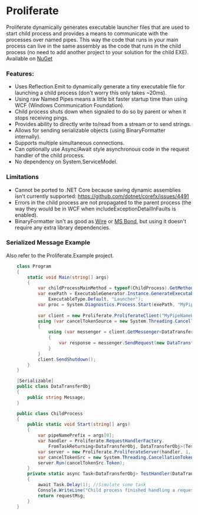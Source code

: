 # Proliferate
Proliferate dynamically generates executable launcher files that are used to start child process and provides a means to communicate with the processes over named pipes. This way the code that runs in your main process can live in the same assembly as the code that runs in the child process (no need to add another project to your solution for the child EXE).
Available on [NuGet](http://nuget.org/packages/Proliferate)
### Features:
* Uses Reflection.Emit to dynamically generate a tiny executable file for launching a child process (don't worry this only takes ~20ms).
* Using raw Named Pipes means a little bit faster startup time than using WCF (Windows Communication Foundation).
* Child process shuts down when signaled to do so by parent or when it stops receiving pings.
* Provides ability to directly write to/read from a stream or to send strings.
* Allows for sending serializable objects (using BinaryFormatter internally).
* Supports multiple simultaneous connections.
* Can optionally use Async/Await style asynchronous code in the request handler of the child process.
* No dependency on System.ServiceModel.

### Limitations
* Cannot be ported to .NET Core because saving dynamic assemblies isn't currently supported: https://github.com/dotnet/corefx/issues/4491
* Errors in the child process are not propagated to the parent process (the way they would be in WCF when includeExceptionDetailInFaults is enabled).
* BinaryFormatter isn't as good as [Wire](https://github.com/akkadotnet/Wire) or [MS Bond](https://github.com/Microsoft/bond), but using it doesn't require any extra library dependencies.

### Serialized Message Example
Also refer to the Proliferate.Example project.
```csharp
    class Program
    {
        static void Main(string[] args)
        {
            var childProcessMainMethod = typeof(ChildProcess).GetMethod("Start");
            var exePath = ExecutableGenerator.Instance.GenerateExecutable(childProcessMainMethod, 
                ExecutableType.Default, "Launcher");
            var proc = System.Diagnostics.Process.Start(exePath, "MyPipeNameHere");
            
            var client = new Proliferate.ProliferateClient("MyPipeNameHere");
            using (var cancelTokenSource = new System.Threading.CancellationTokenSource())
            {
                using (var messenger = client.GetMessenger<DataTransferObj, DataTransferObj>())
                {
                    var response = messenger.SendRequest(new DataTransferObj() { Message = "Hi" });
                }
            }
            client.SendShutdown();
        }
    }

    [Serializable]
    public class DataTransferObj
    {
        public string Message;
    }

    public class ChildProcess
    {
        public static void Start(string[] args)
        {
            var pipeNamePrefix = args[0];
            var handler = Proliferate.RequestHandlerFactory.
                FromTaskReturning<DataTransferObj, DataTransferObj>(TestHandler);
            var server = new Proliferate.ProliferateServer(handler, 1, pipeNamePrefix);
            var cancelTokenSrc = new System.Threading.CancellationTokenSource();
            server.Run(cancelTokenSrc.Token);
        }
        private static async Task<DataTransferObj> TestHandler(DataTransferObj requestMsg)
        {
            await Task.Delay(1); //Simulate some task
            Console.WriteLine("Child process finished handling a request.");
            return requestMsg;
        }
    }
```